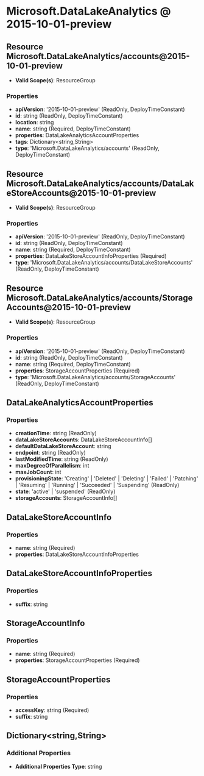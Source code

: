 # Microsoft.DataLakeAnalytics @ 2015-10-01-preview

## Resource Microsoft.DataLakeAnalytics/accounts@2015-10-01-preview
* **Valid Scope(s)**: ResourceGroup
### Properties
* **apiVersion**: '2015-10-01-preview' (ReadOnly, DeployTimeConstant)
* **id**: string (ReadOnly, DeployTimeConstant)
* **location**: string
* **name**: string (Required, DeployTimeConstant)
* **properties**: DataLakeAnalyticsAccountProperties
* **tags**: Dictionary<string,String>
* **type**: 'Microsoft.DataLakeAnalytics/accounts' (ReadOnly, DeployTimeConstant)

## Resource Microsoft.DataLakeAnalytics/accounts/DataLakeStoreAccounts@2015-10-01-preview
* **Valid Scope(s)**: ResourceGroup
### Properties
* **apiVersion**: '2015-10-01-preview' (ReadOnly, DeployTimeConstant)
* **id**: string (ReadOnly, DeployTimeConstant)
* **name**: string (Required, DeployTimeConstant)
* **properties**: DataLakeStoreAccountInfoProperties (Required)
* **type**: 'Microsoft.DataLakeAnalytics/accounts/DataLakeStoreAccounts' (ReadOnly, DeployTimeConstant)

## Resource Microsoft.DataLakeAnalytics/accounts/StorageAccounts@2015-10-01-preview
* **Valid Scope(s)**: ResourceGroup
### Properties
* **apiVersion**: '2015-10-01-preview' (ReadOnly, DeployTimeConstant)
* **id**: string (ReadOnly, DeployTimeConstant)
* **name**: string (Required, DeployTimeConstant)
* **properties**: StorageAccountProperties (Required)
* **type**: 'Microsoft.DataLakeAnalytics/accounts/StorageAccounts' (ReadOnly, DeployTimeConstant)

## DataLakeAnalyticsAccountProperties
### Properties
* **creationTime**: string (ReadOnly)
* **dataLakeStoreAccounts**: DataLakeStoreAccountInfo[]
* **defaultDataLakeStoreAccount**: string
* **endpoint**: string (ReadOnly)
* **lastModifiedTime**: string (ReadOnly)
* **maxDegreeOfParallelism**: int
* **maxJobCount**: int
* **provisioningState**: 'Creating' | 'Deleted' | 'Deleting' | 'Failed' | 'Patching' | 'Resuming' | 'Running' | 'Succeeded' | 'Suspending' (ReadOnly)
* **state**: 'active' | 'suspended' (ReadOnly)
* **storageAccounts**: StorageAccountInfo[]

## DataLakeStoreAccountInfo
### Properties
* **name**: string (Required)
* **properties**: DataLakeStoreAccountInfoProperties

## DataLakeStoreAccountInfoProperties
### Properties
* **suffix**: string

## StorageAccountInfo
### Properties
* **name**: string (Required)
* **properties**: StorageAccountProperties (Required)

## StorageAccountProperties
### Properties
* **accessKey**: string (Required)
* **suffix**: string

## Dictionary<string,String>
### Additional Properties
* **Additional Properties Type**: string

